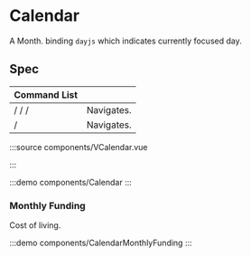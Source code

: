 # Calendar

A Month. binding `dayjs` which indicates currently focused day.

## Spec

| Command List                                                                         |            |
| ------------------------------------------------------------------------------------ | ---------- |
| <vp-kbd k="up" /> / <vp-kbd k="left" /> / <vp-kbd k="down" /> / <vp-kbd k="right" /> | Navigates. |
| <vp-kbd k="Home" /> / <vp-kbd k="End"  />                                            | Navigates. |

:::source components/VCalendar.vue

:::

:::demo components/Calendar
:::

### Monthly Funding

Cost of living.

:::demo components/CalendarMonthlyFunding
:::
